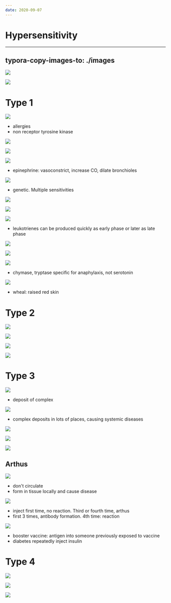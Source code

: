 ```yaml
---
date: 2020-09-07
---
```


# Hypersensitivity
---

## typora-copy-images-to: ./images

![](https://photos.thisispiggy.com/file/wikiFiles/516C942E-90F0-4C9A-B79A-C29B06D4C82C.jpg)

![](https://photos.thisispiggy.com/file/wikiFiles/D2B88001-A560-4C3D-95A8-ADC1C6CD1DDB.jpg)

# Type 1

![](https://photos.thisispiggy.com/file/wikiFiles/069AE34A-87D0-4D4A-9F8B-CA75C56A2A38.jpg)

- allergies
- non receptor tyrosine kinase

![](https://photos.thisispiggy.com/file/wikiFiles/2C9FBA07-3793-41F8-B3A8-A4A7E700E985.jpg)

![](https://photos.thisispiggy.com/file/wikiFiles/AE59353D-11D2-4D97-9DE0-02703689BA6A.jpg)

![](https://photos.thisispiggy.com/file/wikiFiles/86A5FB1B-144C-4A19-8C6F-52B7ABD4313E.jpg)

- epinephrine: vasoconstrict, increase CO, dilate bronchioles

![](https://photos.thisispiggy.com/file/wikiFiles/6A6641EA-B2B1-4ADA-8D5B-218D3E4388FF.jpg)

- genetic. Multiple sensitivities

![](https://photos.thisispiggy.com/file/wikiFiles/87D5AA23-2AFD-488F-82A3-7E80CA3E40FD.jpg)

![](https://photos.thisispiggy.com/file/wikiFiles/1950A057-6CCD-49B3-A21E-76897B51A5C4.jpg)

![](https://photos.thisispiggy.com/file/wikiFiles/56DD7A40-64C5-40A2-9E3A-545E65C43C1C.jpg)

- leukotrienes can be produced quickly as early phase or later as late phase

![](https://photos.thisispiggy.com/file/wikiFiles/D9C37BB6-6C1E-4221-88CB-8862968FFD21.jpg)

![](https://photos.thisispiggy.com/file/wikiFiles/43D24EEB-20A5-4A36-9980-BBF649453599.jpg)

![](https://photos.thisispiggy.com/file/wikiFiles/29A08CD8-FA90-4D6D-A67C-1CD69440980F.jpg)

- chymase, tryptase specific for anaphylaxis, not serotonin

![](https://photos.thisispiggy.com/file/wikiFiles/9E3059CA-EE6B-46FD-ABE6-46467B9D3050.jpg)

- wheal: raised red skin

# Type 2

![](https://photos.thisispiggy.com/file/wikiFiles/60890BF2-8684-4A72-9349-8D9C910ED650.jpg)

![](https://photos.thisispiggy.com/file/wikiFiles/3F75449B-3844-4F3B-9D94-90AF97FA2CCA.jpg)

![](https://photos.thisispiggy.com/file/wikiFiles/63468D7E-E89A-43D1-94F9-D7C9C0A0DE62.jpg)

![](https://photos.thisispiggy.com/file/wikiFiles/8E23F022-C06F-49AC-977D-691C7647CEED.jpg)

# Type 3

![](https://photos.thisispiggy.com/file/wikiFiles/F1322BDF-AB9C-4ECC-882E-527F8618107C.jpg)

- deposit of complex

![](https://photos.thisispiggy.com/file/wikiFiles/43137FB6-E356-4E1C-A7B3-018655B1848C.jpg)

- complex deposits in lots of places, causing systemic diseases

![](https://photos.thisispiggy.com/file/wikiFiles/68B61ED0-0C6D-471B-A47D-CD908C3C061C.jpg)

![](https://photos.thisispiggy.com/file/wikiFiles/BD37EBB3-7056-427C-90A8-DB636DCE1925.jpg)

![](https://photos.thisispiggy.com/file/wikiFiles/AF15F393-24E9-442E-AEE9-0C53A2A45AAD.jpg)

## Arthus

![](https://photos.thisispiggy.com/file/wikiFiles/71358CDA-DE0F-4BD7-B560-27BCCA8483A7.jpg)

- don't circulate
- form in tissue locally and cause disease

![](https://photos.thisispiggy.com/file/wikiFiles/152A5B87-C35C-4845-AEE8-21236F5A111C.jpg)

- inject first time, no reaction. Third or fourth time, arthus
- first 3 times, antibody formation. 4th time: reaction

![](https://photos.thisispiggy.com/file/wikiFiles/3FB8C3B2-3007-49FF-8C82-7ACCD75228A4.jpg)

- booster vaccine: antigen into someone previously exposed to vaccine
- diabetes repeatedly inject insulin

# Type 4

![](https://photos.thisispiggy.com/file/wikiFiles/78F338CF-D523-47F3-A314-EACE9996C451.jpg)

![](https://photos.thisispiggy.com/file/wikiFiles/2F8EAD07-88AE-4C4F-88EF-F5F086ED373B.jpg)

![](https://photos.thisispiggy.com/file/wikiFiles/698CC0D2-2A03-4F35-B066-13C8791B4692.jpg)
